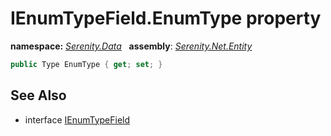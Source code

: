 # IEnumTypeField.EnumType property
**namespace:** *[Serenity.Data](../../README.md#serenity.data-namespace)*   **assembly**: *[Serenity.Net.Entity](../../README.md)*

```csharp
public Type EnumType { get; set; }
```

## See Also

* interface [IEnumTypeField](../IEnumTypeField.md)